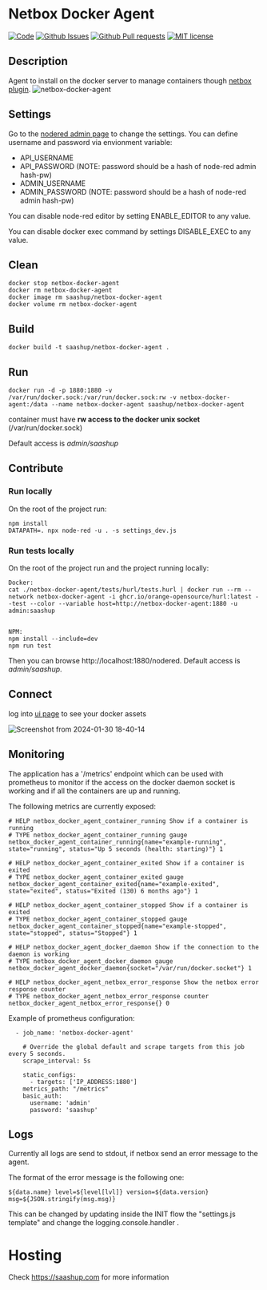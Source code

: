 # Netbox Docker Agent

[![Code](https://img.shields.io/badge/code-nodered-aa4444?logo=data%3Aimage%2Fpng%3Bbase64%2CiVBORw0KGgoAAAANSUhEUgAAAOEAAADhCAMAAAAJbSJIAAAAllBMVEWPAAD%2F%2F%2F%2BHAACMAACKAADo2dmFAACycnLm1dX79PTWrq6ZNDSeOjqnWVnw5ubInp7WtbWUGxvPq6u4f3%2B6hIS0d3fCkpLLpKTav7%2Ft4OCtZmbHm5ukUFCQCgqyZmaZKyvjyMi2b2%2Fjx8fcu7ulR0fGj4%2B8iIioTk7AhISYISHq0dGYLS2VGBiuW1usZWV9AACfPz%2BXExNKj0VlAAAKtklEQVR4nO2d53riOhCGZUkYTLKGnAQSrxO6lxJIwv3f3LE0kiwbV9Iwz3y%2FNi5Cr8qMyshLCAqFQqFQKBQKhUKhUCgUCoVCoVAoFAqFQqFQKBQKhUKhUCgUCoVCoVAoFAqFQqFQKBQKhUKhUCgUCoVCoVAoFAqFQqFQKBQKhUKhUCgUSohxVinOfjuXnxB%2FfvKdCvnLFf%2FtfJ6vZRUeqN%2FWWmS7eoCOM6O%2FndezRPt1AR0nbGNDZdP6gI5z99vZPUN8ILM%2BPPwp1QH6atTCSqQ9kfMFrXIWdNfWnkg9kfOHSjPJQ%2FGc3zJCxil9l4T%2FrpGQUTIPlx1w9VdIyNjcdoPXR8jXQcoLXB0h3WT83LUR0ijrya%2BMkM812Gwwur1CW8ruAM%2FbEMqZC4SVY5U2EdKZBOzsJRWMVXaUVymAsc9v576G2EQC%2Bi%2FQMKFunM6gQmB7o1%2BYIrLKws9mCnz8rbmctTpl%2BmG4WJxMon65wu7W7mQc7Ghomhsf1wfc%2FPjUgm4q11dieQMrY0dpWTzrCqu5iOE4%2FZ8HfKqZtQ7RbVLN6Od20%2BVZ%2F19QUKOfB6y%2F%2FrBTRBzMTC%2FdNzmJFoFfqmC5IT8OyA61AeMeJJn4h2yjzjprfRit1C9YUQ6Tg2BYLvB%2BQVwBzJ0AYL8NXi3WVmZ36FY4C3cuqV7Y3bwD9Rm0BJCtZXb31SNK6ax7HWMxji1ZTmLPUDeVD9L0VNBZbA5iQPoDWfykziYU6gxWl7%2FV8ilC0Vj7K3bZjJ8lFDU5umjGhoTBYrYLTsZ4fvc3%2FFxNNSSMwKuQ6SRc2qDB5W4LNiQcKxAmloFf5v2EMiQXWo2KsPpBRZjCYJQczLA9uLnMamQfMnvrqtwxIsc%2B3ZOhKH8106bJhY5yZEPz1vu7Mu2nCwmxPW2KjN7qgU7prhlj%2B5tyvZJvca78UTm2cinHkIvA1CpNPLwtzCFj3Z1X5G%2BMTV5WtqVzdFf5w4kmBQT8oBLZFbhGtq%2B5zf8dE5YGE8RBYQmzo7Kqfq69Yds66yRST9%2BAaCqgSlHJjzMyU091czpT%2FUCN79kCZ%2FuwcEhm5C8%2FykuX6dWQp232QbW4Wk%2Fet8QxcPJ6W66bl0o7Z7aivAFJj%2BIoGOLwpvwnPuCxE4%2F0RaoIMaiTBF2b5r5cx5bfvAS7%2FKFbkQpzZVMaXubIQYodF0mrXoyet4SKnQzmyitv1esIQ%2FHc7kIHDlKMj2yr5fnBUz%2BMNiP519%2BahL1LJhQ2NXQKdCWEcTbZON%2F5XQ2hYJwMcyCviFD0R7LaLIIrJiRyjszI9PDvsT9cLq%2BSUEoEdnNO3xt5i1YRKlFJOK%2F05LDP18rIRVinYxWBDPRVlkQbQ4jVLNur2N9SyyGHC13SKlOjGOleCwFNYEMtfbSSkPDaW%2BmTFvZCKTqvtZDQu20roBiSz%2Fu9cs3Cw8Xv1ZVKbASUq918KBQKhUJ9n6qDAVsu0rl2NYofb6WQsP1CwvYLCZvJ1ya696XJfkpfS9h1lZt9%2F9JkP6WvJbzXiwjulyZbJq9qfcoQdl0ts3H37CaqVykjHUHRiNB%2Fd21Rsp8Mkt3DXvqukcj5Q%2Fw0TV5k%2B7%2BDk21HQ2iKP4lwsrd6aK28Lucf5xCebKQwzuY6q0UbSWIVfHwa6Ji8eEJolhm5Dob8Y71fO8uQ3WaEbg4AIyoqo5d3VxHmHarlmQ%2F5GMJwq0N02VY17c2dusTI9rZudr3mhN6r%2BSE79Iaq00ZTc1glFZsjCB%2BTTNsvpkIdLEvj63iwZI%2FAl6GE7F%2FtqLmzCAWG3N5lH5NYfz4gq%2FoktOMFcAJspT%2Fh8qYJ43vwrZAb8eJkpY61pQ7T2bbUHFxkZv98JN7n%2FzXI63mEYAb0D3Xg6Cw10UOyv%2FCZefpoCJ1HLusA%2FvA30Gm5VSX5hGt96YcJH3UiU1mlc30XCJNznOJ2ivBB31nyNEABIaG6s54Ser1BNI4GJ%2BG6wSCKRIDiKaG3CMfjqF%2Fe0tOEkBVmOn%2BWcBU7iZdcQvib8GRQlU9ItLHJEnrRlnLOOKf7jc3YeZaX6cTPEsL3BES4wXrhFCtDGBhjkksYiG2YfEI4HG4duD0llN1cG5sM4c46js33Sb940maMkV2acLc3bzA%2Bqk9ISgktnRDChVUxIQuhDwQ5hOkYbMZ1pXROnLIm3KU2g2gxYoZwl85mE8IO%2FKLpFDmEshZUX00ReuB8GOVqcMZUMq9wnVPK04T6Da6O4NFhTcK53ZBObWkZocfsrOURjiGeHoxNihDi7Pl8F%2FRGtsmCgFU27Qe9SHlgRage2wTBUpaCGUwUEOqihC8KUPOwJGTGHz5bo5YTQji9kxyUyyP05TPHLGEAVgrKGWL%2BYdgBwR2QeX9vEUJCcJbCgx8u2o2XhOxtEIZhdIC%2B6yYVDuPH5Itmj8mLZxFCxI00RzbhJtU3DsZjKQ5VroFlaWQ67MZOvSgi%2FV41ZxEQDP%2B0h5f2CDnVms8ldG5k9jtpQhnEYUIiwLWKGCSIsWLquu0tZCno4zDq5LZ8t2ukz3XfpxniDmC3568n3InxvDiUZhFCVTF9Qgn%2BJIGuqY9TQm%2BftORY0K7Fv8Lky3ruLJ%2BQHCdW6CUQcjNZHXyaEGxZbPksQnDCL6Zop%2FJHe%2BozCUw7ApsQcn18kToSc8OKO9P8VitV33lhLLGdTbyFIiy1pY62C8QmBKd3Z56%2BkQn1tBnUMxabMGfuWkrINrtYs6X6HghP29KvJYQXefSQJdwmhLKaZyeD5hqEY9fsDL3brdQk8gStsnsOYR1%2FKCWHd8dbkhDKgt%2Bbp1%2Fr1iG1V1fkes%2Fpob2sx4da3uu7TQh36VeLCa1TGaofwh%2B6bMCMCMMD%2FdAc6LEIU%2B2wXBlCZdb0DKEJIWQnOU5XSGgF5AKht5U%2FqvMLwz9xpA5sqZ6R2YTTlH9pQqhmCPrHsoT90f39Qz6hL49c88TaFhN6mTp0nlNjxdD4%2F0Xi6NKEYJGtYX4DwpXu5bmEB8r4XT6hOsKZeNNiwuQwpiKEyRV830nVqCwqNaZRVQWDVCBcUvtOrOIjfM0IV4VzfGh59veYbMIhzC3M3%2FoLQIoQKpWtBKIH95jEVUHHci41hmJRI%2B8p2EQVwrw40MKJvmW0E0KuR6Zv8JexTqJ4U4T30noFgxcY6m%2BtlA2h1%2BnDUHMV7lRR99KEqlIZ%2BTuawxRCLdvBAI7wj%2B5f%2FckZHs0EvDqwSrfx%2BOzPMW5a%2BV8sC2ahNNps3e%2Bp5gV5uRGLJcEimkKiSfSBIvR6A%2BtDTExN3hix20qyIqwjF8U0T11TH9UyRXtQKaiJMNfWRf2KvK5Lxb0Xd9TaF9GLmbmHon0zr2TcVWUAB4aZO3B6yawzJUEYuXkHaknHTv10VZ9YaxDpOoxRbB9OjQnxku890NGzwr2HQkqdBeUsb9vNXtXXZkAlyQfNVvVFRWYOJVt1mBz3dPUzQ3mRJt1jTExNMyu23F9RNf0fOV1IiN6rJLZ6QYBRMsrth75rfcxat%2BMFEenQmNC6a0vY0n%2BZj2NzSg7Z9S5D%2BN88mdK8mdsPcoZjveSHz3F%2F4GQdpTM7%2FENU8n1IaK6LxetPtvGImrzOixYUvb%2FWbMpMe73%2BKP7zyQmsu7ZECQ7n6WtRzv%2BtcMb%2BoT3Yylxu9sbPCPfx2y8kbL%2BQsP1CwvYLCduv6yf8H6gkze7yS1oWAAAAAElFTkSuQmCC)](https://nodered.org/)
[![Github Issues](http://img.shields.io/github/issues/SaaShup/netbox-docker-agent?color=blue)](https://github.com/SaaShup/netbox-docker-agent/issues)
[![Github Pull requests](https://img.shields.io/github/issues-pr/SaaShup/netbox-docker-agent?color=green)](https://github.com/SaaShup/netbox-docker-agent/pulls)
[![MIT license](http://img.shields.io/badge/license-MIT-brightgreen.svg)](http://opensource.org/licenses/MIT)

## Description

Agent to install on the docker server to manage containers though [netbox plugin](https://github.com/SaaShup/netbox-docker-plugin).
![netbox-docker-agent](https://github.com/SaaShup/netbox-docker-agent/assets/17571692/06f81159-1830-45d2-9cd0-b4a949ab086e)


## Settings

Go to the [nodered admin page](http://localhost:1880/nodered) to change the settings.
You can define username and password via envionment variable:
- API_USERNAME 
- API_PASSWORD (NOTE: password should be a hash of node-red admin hash-pw)
- ADMIN_USERNAME
- ADMIN_PASSWORD (NOTE: password should be a hash of node-red admin hash-pw)

You can disable node-red editor by setting ENABLE_EDITOR to any value.

You can disable docker exec command by settings DISABLE_EXEC to any value.

## Clean
```
docker stop netbox-docker-agent
docker rm netbox-docker-agent
docker image rm saashup/netbox-docker-agent
docker volume rm netbox-docker-agent
```
## Build
```
docker build -t saashup/netbox-docker-agent .
```
## Run
```
docker run -d -p 1880:1880 -v /var/run/docker.sock:/var/run/docker.sock:rw -v netbox-docker-agent:/data --name netbox-docker-agent saashup/netbox-docker-agent
```
container must have **rw access to the docker unix socket** (/var/run/docker.sock)

Default access is *admin/saashup*

## Contribute

### Run locally

On the root of the project run:

```
npm install
DATAPATH=. npx node-red -u . -s settings_dev.js
```

### Run tests locally

On the root of the project run and the project running locally:

```
Docker:
cat ./netbox-docker-agent/tests/hurl/tests.hurl | docker run --rm --network netbox-docker-agent -i ghcr.io/orange-opensource/hurl:latest --test --color --variable host=http://netbox-docker-agent:1880 -u admin:saashup


NPM:
npm install --include=dev
npm run test
```

Then you can browse http://localhost:1880/nodered. Default access is *admin/saashup*.

## Connect

log into [ui page](http://localhost:1880) to see your docker assets

![Screenshot from 2024-01-30 18-40-14](https://github.com/SaaShup/netbox-docker-agent/assets/17571692/2437410b-734d-4601-bbd1-745041e08529)

## Monitoring
The application has a '/metrics' endpoint which can be used with prometheus to monitor if the access on the docker daemon socket is working and if all the containers are up and running.

The following metrics are currently exposed:

```
# HELP netbox_docker_agent_container_running Show if a container is running
# TYPE netbox_docker_agent_container_running gauge
netbox_docker_agent_container_running{name="example-running", state="running", status="Up 5 seconds (health: starting)"} 1

# HELP netbox_docker_agent_container_exited Show if a container is exited
# TYPE netbox_docker_agent_container_exited gauge
netbox_docker_agent_container_exited{name="example-exited", state="exited", status="Exited (130) 6 months ago"} 1

# HELP netbox_docker_agent_container_stopped Show if a container is exited
# TYPE netbox_docker_agent_container_stopped gauge
netbox_docker_agent_container_stopped{name="example-stopped", state="stopped", status="Stopped"} 1

# HELP netbox_docker_agent_docker_daemon Show if the connection to the daemon is working
# TYPE netbox_docker_agent_docker_daemon gauge
netbox_docker_agent_docker_daemon{socket="/var/run/docker.socket"} 1

# HELP netbox_docker_agent_netbox_error_response Show the netbox error response counter
# TYPE netbox_docker_agent_netbox_error_response counter
netbox_docker_agent_netbox_error_response{} 0
```

Example of prometheus configuration:

```
  - job_name: 'netbox-docker-agent'

    # Override the global default and scrape targets from this job every 5 seconds.
    scrape_interval: 5s

    static_configs:
      - targets: ['IP_ADDRESS:1880']
    metrics_path: "/metrics"
    basic_auth:
      username: 'admin'
      password: 'saashup'
```

## Logs
Currently all logs are send to stdout, if netbox send an error message to the agent.

The format of the error message is the following one:
```
${data.name} level=${level[lvl]} version=${data.version} msg=${JSON.stringify(msg.msg)}
```

This can be changed by updating inside the INIT flow the "settings.js template" and change the logging.console.handler .

# Hosting
Check https://saashup.com for more information
